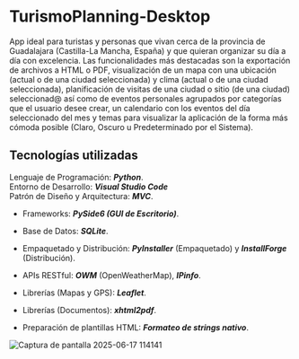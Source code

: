 # TurismoPlanning-Desktop

App ideal para turistas y personas que vivan cerca de la provincia de Guadalajara (Castilla-La Mancha, España) y que quieran organizar su día a día con excelencia. Las funcionalidades más destacadas son la exportación de archivos a HTML o PDF, visualización de un mapa con una ubicación (actual o de una ciudad seleccionada) y clima (actual o de una ciudad seleccionada), planificación de visitas de una ciudad o sitio (de una ciudad) seleccionad@ así como de eventos personales agrupados por categorías que el usuario desee crear, un calendario con los eventos del día seleccionado del mes y temas para visualizar la aplicación de la forma más cómoda posible (Claro, Oscuro u Predeterminado por el Sistema).

## Tecnologías utilizadas

  Lenguaje de Programación: **_Python_**.  
  Entorno de Desarrollo: **_Visual Studio Code_**  
  Patrón de Diseño y Arquitectura: **_MVC_**.  

- Frameworks: **_PySide6 (GUI de Escritorio)_**.  
- Base de Datos: **_SQLite_**.  
- Empaquetado y Distribución: **_PyInstaller_** (Empaquetado) y **_InstallForge_** (Distribución).  
  
- APIs RESTful: **_OWM_** (OpenWeatherMap), **_IPinfo_**.  
- Librerías (Mapas y GPS): **_Leaflet_**.  

- Librerías (Documentos): **_xhtml2pdf_**.  
- Preparación de plantillas HTML: **_Formateo de strings nativo_**.  

![Captura de pantalla 2025-06-17 114141](https://github.com/user-attachments/assets/95c131f5-6936-4565-b80a-ff728e2d9d2c)
